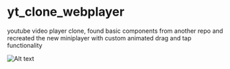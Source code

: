 # yt_clone_webplayer

youtube video player clone, found basic components from another repo and recreated the new miniplayer with custom animated drag and tap functionality

![Alt text](/yt_clone_out.gif?raw=true) 
